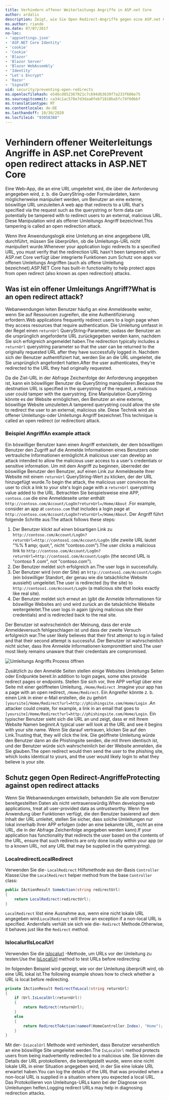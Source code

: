 ```yaml
---
title: Verhindern offener Weiterleitungs Angriffe in ASP.net Core
author: ardalis
description: Zeigt, wie Sie Open Redirect-Angriffe gegen eine ASP.net Core-App verhindern können.
ms.author: riande
ms.date: 07/07/2017
no-loc:
- 'appsettings.json'
- 'ASP.NET Core Identity'
- 'cookie'
- 'Cookie'
- 'Blazor'
- 'Blazor Server'
- 'Blazor WebAssembly'
- 'Identity'
- "Let's Encrypt"
- 'Razor'
- 'SignalR'
uid: security/preventing-open-redirects
ms.openlocfilehash: e546cd852367921c7c694db3639f7a233f606e75
ms.sourcegitcommit: ca34c1ac578e7d3daa0febf1810ba5fc74f60bbf
ms.translationtype: MT
ms.contentlocale: de-DE
ms.lasthandoff: 10/30/2020
ms.locfileid: "93058388"
---
```

# <a name="prevent-open-redirect-attacks-in-aspnet-core"></a><span data-ttu-id="25cb8-103">Verhindern offener Weiterleitungs Angriffe in ASP.net Core</span><span class="sxs-lookup"><span data-stu-id="25cb8-103">Prevent open redirect attacks in ASP.NET Core</span></span>

<span data-ttu-id="25cb8-104">Eine Web-App, die an eine URL umgeleitet wird, die über die Anforderung angegeben wird, z. b. die QueryString-oder Formulardaten, kann möglicherweise manipuliert werden, um Benutzer an eine externe, böswillige URL umzuleiten.</span><span class="sxs-lookup"><span data-stu-id="25cb8-104">A web app that redirects to a URL that's specified via the request such as the querystring or form data can potentially be tampered with to redirect users to an external, malicious URL.</span></span> <span data-ttu-id="25cb8-105">Diese Manipulation wird als offener Umleitungs Angriff bezeichnet.</span><span class="sxs-lookup"><span data-stu-id="25cb8-105">This tampering is called an open redirection attack.</span></span>

<span data-ttu-id="25cb8-106">Wenn Ihre Anwendungslogik eine Umleitung an eine angegebene URL durchführt, müssen Sie überprüfen, ob die Umleitungs-URL nicht manipuliert wurde.</span><span class="sxs-lookup"><span data-stu-id="25cb8-106">Whenever your application logic redirects to a specified URL, you must verify that the redirection URL hasn't been tampered with.</span></span> <span data-ttu-id="25cb8-107">ASP.net Core verfügt über integrierte Funktionen zum Schutz von apps vor offenen Umleitungs Angriffen (auch als offene Umleitung bezeichnet).</span><span class="sxs-lookup"><span data-stu-id="25cb8-107">ASP.NET Core has built-in functionality to help protect apps from open redirect (also known as open redirection) attacks.</span></span>

## <a name="what-is-an-open-redirect-attack"></a><span data-ttu-id="25cb8-108">Was ist ein offener Umleitungs Angriff?</span><span class="sxs-lookup"><span data-stu-id="25cb8-108">What is an open redirect attack?</span></span>

<span data-ttu-id="25cb8-109">Webanwendungen leiten Benutzer häufig an eine Anmeldeseite weiter, wenn Sie auf Ressourcen zugreifen, die eine Authentifizierung erfordern.</span><span class="sxs-lookup"><span data-stu-id="25cb8-109">Web applications frequently redirect users to a login page when they access resources that require authentication.</span></span> <span data-ttu-id="25cb8-110">Die Umleitung umfasst in der Regel einen `returnUrl` QueryString-Parameter, sodass der Benutzer an die ursprünglich angeforderte URL zurückgegeben werden kann, nachdem Sie sich erfolgreich angemeldet haben.</span><span class="sxs-lookup"><span data-stu-id="25cb8-110">The redirection typically includes a `returnUrl` querystring parameter so that the user can be returned to the originally requested URL after they have successfully logged in.</span></span> <span data-ttu-id="25cb8-111">Nachdem sich der Benutzer authentifiziert hat, werden Sie an die URL umgeleitet, die Sie ursprünglich angefordert hatten.</span><span class="sxs-lookup"><span data-stu-id="25cb8-111">After the user authenticates, they're redirected to the URL they had originally requested.</span></span>

<span data-ttu-id="25cb8-112">Da die Ziel-URL in der Abfrage Zeichenfolge der Anforderung angegeben ist, kann ein böswilliger Benutzer die QueryString manipulieren.</span><span class="sxs-lookup"><span data-stu-id="25cb8-112">Because the destination URL is specified in the querystring of the request, a malicious user could tamper with the querystring.</span></span> <span data-ttu-id="25cb8-113">Eine Manipulation QueryString könnte es der Website ermöglichen, den Benutzer an eine externe, böswillige Website umzuleiten.</span><span class="sxs-lookup"><span data-stu-id="25cb8-113">A tampered querystring could allow the site to redirect the user to an external, malicious site.</span></span> <span data-ttu-id="25cb8-114">Diese Technik wird als offener Umleitungs-oder Umleitungs Angriff bezeichnet.</span><span class="sxs-lookup"><span data-stu-id="25cb8-114">This technique is called an open redirect (or redirection) attack.</span></span>

### <a name="an-example-attack"></a><span data-ttu-id="25cb8-115">Beispiel Angriff</span><span class="sxs-lookup"><span data-stu-id="25cb8-115">An example attack</span></span>

<span data-ttu-id="25cb8-116">Ein böswilliger Benutzer kann einen Angriff entwickeln, der dem böswilligen Benutzer den Zugriff auf die Anmelde Informationen eines Benutzers oder vertrauliche Informationen ermöglicht.</span><span class="sxs-lookup"><span data-stu-id="25cb8-116">A malicious user can develop an attack intended to allow the malicious user access to a user's credentials or sensitive information.</span></span> <span data-ttu-id="25cb8-117">Um mit dem Angriff zu beginnen, überredet der böswillige Benutzer den Benutzer, auf einen Link zur Anmeldeseite Ihrer Website mit einem `returnUrl` QueryString-Wert zu klicken, der der URL hinzugefügt wurde.</span><span class="sxs-lookup"><span data-stu-id="25cb8-117">To begin the attack, the malicious user convinces the user to click a link to your site's login page with a `returnUrl` querystring value added to the URL.</span></span> <span data-ttu-id="25cb8-118">Betrachten Sie beispielsweise eine APP, `contoso.com` die eine Anmeldeseite unter enthält `http://contoso.com/Account/LogOn?returnUrl=/Home/About` .</span><span class="sxs-lookup"><span data-stu-id="25cb8-118">For example, consider an app at `contoso.com` that includes a login page at `http://contoso.com/Account/LogOn?returnUrl=/Home/About`.</span></span> <span data-ttu-id="25cb8-119">Der Angriff führt folgende Schritte aus:</span><span class="sxs-lookup"><span data-stu-id="25cb8-119">The attack follows these steps:</span></span>

1. <span data-ttu-id="25cb8-120">Der Benutzer klickt auf einen bösartigen Link zu `http://contoso.com/Account/LogOn?returnUrl=http://contoso1.com/Account/LogOn` (die zweite URL lautet "%% **1** amp; quot;", nicht "contoso.com").</span><span class="sxs-lookup"><span data-stu-id="25cb8-120">The user clicks a malicious link to `http://contoso.com/Account/LogOn?returnUrl=http://contoso1.com/Account/LogOn` (the second URL is "contoso **1** .com", not "contoso.com").</span></span>
2. <span data-ttu-id="25cb8-121">Der Benutzer meldet sich erfolgreich an.</span><span class="sxs-lookup"><span data-stu-id="25cb8-121">The user logs in successfully.</span></span>
3. <span data-ttu-id="25cb8-122">Der Benutzer wird (von der Site) an `http://contoso1.com/Account/LogOn` (ein böswilliger Standort, der genau wie die tatsächliche Website aussieht) umgeleitet.</span><span class="sxs-lookup"><span data-stu-id="25cb8-122">The user is redirected (by the site) to `http://contoso1.com/Account/LogOn` (a malicious site that looks exactly like real site).</span></span>
4. <span data-ttu-id="25cb8-123">Der Benutzer meldet sich erneut an (gibt die Anmelde Informationen für böswillige Websites an) und wird zurück an die tatsächliche Website weitergeleitet.</span><span class="sxs-lookup"><span data-stu-id="25cb8-123">The user logs in again (giving malicious site their credentials) and is redirected back to the real site.</span></span>

<span data-ttu-id="25cb8-124">Der Benutzer ist wahrscheinlich der Meinung, dass der erste Anmeldeversuch fehlgeschlagen ist und dass der zweite Versuch erfolgreich war.</span><span class="sxs-lookup"><span data-stu-id="25cb8-124">The user likely believes that their first attempt to log in failed and that their second attempt is successful.</span></span> <span data-ttu-id="25cb8-125">Der Benutzer ist wahrscheinlich nicht sicher, dass Ihre Anmelde Informationen kompromittiert sind.</span><span class="sxs-lookup"><span data-stu-id="25cb8-125">The user most likely remains unaware that their credentials are compromised.</span></span>

![Umleitungs Angriffs Prozess öffnen](preventing-open-redirects/_static/open-redirection-attack-process.png)

<span data-ttu-id="25cb8-127">Zusätzlich zu den Anmelde Seiten stellen einige Websites Umleitungs Seiten oder Endpunkte bereit.</span><span class="sxs-lookup"><span data-stu-id="25cb8-127">In addition to login pages, some sites provide redirect pages or endpoints.</span></span> <span data-ttu-id="25cb8-128">Stellen Sie sich vor, Ihre APP verfügt über eine Seite mit einer geöffneten Umleitung, `/Home/Redirect` .</span><span class="sxs-lookup"><span data-stu-id="25cb8-128">Imagine your app has a page with an open redirect, `/Home/Redirect`.</span></span> <span data-ttu-id="25cb8-129">Ein Angreifer könnte z. b. einen Link in einer e-Mail erstellen, die zu gehört `[yoursite]/Home/Redirect?url=http://phishingsite.com/Home/Login` .</span><span class="sxs-lookup"><span data-stu-id="25cb8-129">An attacker could create, for example, a link in an email that goes to `[yoursite]/Home/Redirect?url=http://phishingsite.com/Home/Login`.</span></span> <span data-ttu-id="25cb8-130">Ein typischer Benutzer sieht sich die URL an und zeigt, dass er mit Ihrem Website Namen beginnt.</span><span class="sxs-lookup"><span data-stu-id="25cb8-130">A typical user will look at the URL and see it begins with your site name.</span></span> <span data-ttu-id="25cb8-131">Wenn Sie darauf vertrauen, klicken Sie auf den Link.</span><span class="sxs-lookup"><span data-stu-id="25cb8-131">Trusting that, they will click the link.</span></span> <span data-ttu-id="25cb8-132">Die geöffnete Umleitung würde den Benutzer dann an die Phishingsite senden, die mit Ihrem identisch ist, und der Benutzer würde sich wahrscheinlich bei der Website anmelden, die Sie glauben.</span><span class="sxs-lookup"><span data-stu-id="25cb8-132">The open redirect would then send the user to the phishing site, which looks identical to yours, and the user would likely login to what they believe is your site.</span></span>

## <a name="protecting-against-open-redirect-attacks"></a><span data-ttu-id="25cb8-133">Schutz gegen Open Redirect-Angriffe</span><span class="sxs-lookup"><span data-stu-id="25cb8-133">Protecting against open redirect attacks</span></span>

<span data-ttu-id="25cb8-134">Wenn Sie Webanwendungen entwickeln, behandeln Sie alle vom Benutzer bereitgestellten Daten als nicht vertrauenswürdig.</span><span class="sxs-lookup"><span data-stu-id="25cb8-134">When developing web applications, treat all user-provided data as untrustworthy.</span></span> <span data-ttu-id="25cb8-135">Wenn Ihre Anwendung über Funktionen verfügt, die den Benutzer basierend auf dem Inhalt der URL umleitet, stellen Sie sicher, dass solche Umleitungen nur lokal innerhalb Ihrer APP erfolgen (oder an eine bekannte URL, nicht an eine URL, die in der Abfrage Zeichenfolge angegeben werden kann).</span><span class="sxs-lookup"><span data-stu-id="25cb8-135">If your application has functionality that redirects the user based on the contents of the URL,  ensure that such redirects are only done locally within your app (or to a known URL, not any URL that may be supplied in the querystring).</span></span>

### <a name="localredirect"></a><span data-ttu-id="25cb8-136">Localredirect</span><span class="sxs-lookup"><span data-stu-id="25cb8-136">LocalRedirect</span></span>

<span data-ttu-id="25cb8-137">Verwenden Sie die- `LocalRedirect` Hilfsmethode aus der-Basis `Controller` Klasse:</span><span class="sxs-lookup"><span data-stu-id="25cb8-137">Use the `LocalRedirect` helper method from the base `Controller` class:</span></span>

```csharp
public IActionResult SomeAction(string redirectUrl)
{
    return LocalRedirect(redirectUrl);
}
```

<span data-ttu-id="25cb8-138">`LocalRedirect` löst eine Ausnahme aus, wenn eine nicht lokale URL angegeben wird.</span><span class="sxs-lookup"><span data-stu-id="25cb8-138">`LocalRedirect` will throw an exception if a non-local URL is specified.</span></span> <span data-ttu-id="25cb8-139">Andernfalls verhält sie sich wie die- `Redirect` Methode.</span><span class="sxs-lookup"><span data-stu-id="25cb8-139">Otherwise, it behaves just like the `Redirect` method.</span></span>

### <a name="islocalurl"></a><span data-ttu-id="25cb8-140">Islocalurl</span><span class="sxs-lookup"><span data-stu-id="25cb8-140">IsLocalUrl</span></span>

<span data-ttu-id="25cb8-141">Verwenden Sie die [islocalurl](/dotnet/api/Microsoft.AspNetCore.Mvc.IUrlHelper.islocalurl#Microsoft_AspNetCore_Mvc_IUrlHelper_IsLocalUrl_System_String_) -Methode, um URLs vor der Umleitung zu testen:</span><span class="sxs-lookup"><span data-stu-id="25cb8-141">Use the [IsLocalUrl](/dotnet/api/Microsoft.AspNetCore.Mvc.IUrlHelper.islocalurl#Microsoft_AspNetCore_Mvc_IUrlHelper_IsLocalUrl_System_String_) method to test URLs before redirecting:</span></span>

<span data-ttu-id="25cb8-142">Im folgenden Beispiel wird gezeigt, wie vor der Umleitung überprüft wird, ob eine URL lokal ist.</span><span class="sxs-lookup"><span data-stu-id="25cb8-142">The following example shows how to check whether a URL is local before redirecting.</span></span>

```csharp
private IActionResult RedirectToLocal(string returnUrl)
{
    if (Url.IsLocalUrl(returnUrl))
    {
        return Redirect(returnUrl);
    }
    else
    {
        return RedirectToAction(nameof(HomeController.Index), "Home");
    }
}
```

<span data-ttu-id="25cb8-143">Mit der- `IsLocalUrl` Methode wird verhindert, dass Benutzer versehentlich an eine böswillige Site umgeleitet werden.</span><span class="sxs-lookup"><span data-stu-id="25cb8-143">The `IsLocalUrl` method protects users from being inadvertently redirected to a malicious site.</span></span> <span data-ttu-id="25cb8-144">Sie können die Details der URL protokollieren, die bereitgestellt wurde, wenn eine nicht lokale URL in einer Situation angegeben wird, in der Sie eine lokale URL erwartet haben.</span><span class="sxs-lookup"><span data-stu-id="25cb8-144">You can log the details of the URL that was provided when a non-local URL is supplied in a situation where you expected a local URL.</span></span> <span data-ttu-id="25cb8-145">Das Protokollieren von Umleitungs-URLs kann bei der Diagnose von Umleitungen helfen.</span><span class="sxs-lookup"><span data-stu-id="25cb8-145">Logging redirect URLs may help in diagnosing redirection attacks.</span></span>
